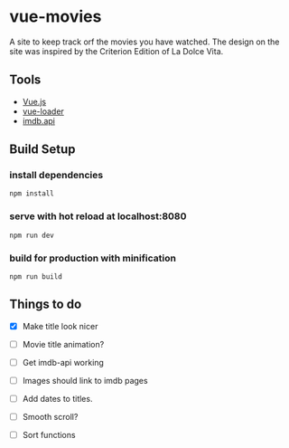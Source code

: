# vue-movies

A site to keep track orf the movies you have watched. The design on the site was inspired by the Criterion Edition of La Dolce Vita. 

## Tools

- [Vue.js](https://vuejs.org/)
- [vue-loader](http://vue-loader.vuejs.org/en/)
- [imdb.api](https://www.npmjs.com/package/imdb-api)

## Build Setup

### install dependencies
`npm install`

### serve with hot reload at localhost:8080
`npm run dev`

### build for production with minification
`npm run build`

## Things to do

- [x] Make title look nicer
- [ ] Movie title animation?
- [ ] Get imdb-api working
- [ ] Images should link to imdb pages
- [ ] Add dates to titles.
- [ ] Smooth scroll?
- [ ] Sort functions

